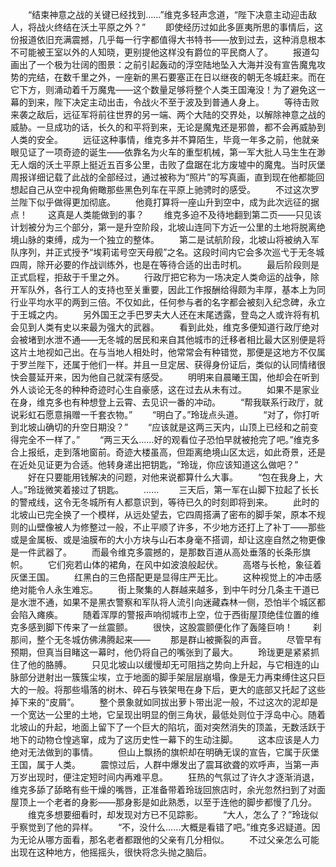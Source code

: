 　　“结束神意之战的关键已经找到……”维克多轻声念道，“陛下决意主动迎击敌人，将战火终结在沃土平原之外？”
　　即使经历过如此多匪夷所思的事情后，这份报道依旧充满震撼，几乎每一行字都值得大书特书——放到过去，这种消息根本不可能被王室以外的人知晓，更别提他这样没有爵位的平民商人了。
　　报道勾画出了一个极为壮阔的图景：之前引起轰动的浮空陆地坠入大海并没有宣告魔鬼攻势的完结，在数千里之外，一座新的黑石要塞正在日以继夜的朝无冬城赶来。而在它下方，则涌动着千万魔鬼——这个数量足够将整个人类王国淹没！为了避免这一幕的到来，陛下决定主动出击，令战火不至于波及到普通人身上。
　　等待击败来袭之敌后，远征军将前往世界的另一端、两个大陆的交界处，以解除神意之战的威胁。一旦成功的话，长久的和平将到来，无论是魔鬼还是邪兽，都不会再威胁到人类的安全。
　　远征这种事情，维克多并不算陌生，毕竟一年多之前，他就亲眼见证了一项奇迹的诞生——依靠名为火车的重型机械，第一军大批人马生生在渺无人烟的沃土平原上挺近五百多公里，击败了盘踞在北方废墟中的魔鬼。当时灰堡周报详细记载了此战的全部经过，通过被称为“照片”的写真画，直到现在他都能回想起自己从空中视角俯瞰那些黑色列车在平原上驰骋时的感受。
　　不过这次罗兰陛下似乎做得更加彻底。
　　他竟打算将一座山升到空中，成为此次远征的据点！
　　这真是人类能做到的事？
　　维克多迫不及待地翻到第二页——只见该计划被分为三个部分，第一是升空阶段，北坡山连同下方近一公里的土地将脱离绝境山脉的束缚，成为一个独立的整体。
　　第二是试航阶段，北坡山将被纳入军队序列，并正式授予“埃莉诺号空天母舰”之名。这段时间内它会多次巡弋于无冬城四周，除开必要的作战训练外，也是在等待合适的出击时机。
　　最后阶段则是正式启程，拒敌于千里之外。
　　行政厅把它称为一场决定人类命运的战争，除开军队外，各行工人的支持也至关重要，因此工作报酬给得颇为丰厚，基本上为同行业平均水平的两到三倍。不仅如此，任何参与者的名字都会被刻入纪念碑，永立于王城之内。
　　另外国王之手巴罗夫大人还在末尾透露，登岛之人或许将有机会见到人类有史以来最为强大的武器。
　　看到此处，维克多便知道行政厅绝对会被堵到水泄不通——无冬城的居民和来自其他城市的迁移者相比最大区别便是将这片土地视如己出。在与当地人相处时，他常常会有种错觉，那便是这地方不仅属于罗兰陛下，还属于他们一样。并且一旦定居、获得身份证后，类似的认同情绪很快会蔓延开来，因为他自己就深有感受。
　　明明来自晨曦王国，他却会在听到外人谈论无冬的种种奇迹时心生自豪感，这在过去从未有过。
　　如果不是家业在身，维克多也有种想登上云霄、去见识一番的冲动。
　　“帮我联系行政厅，就说彩虹石愿意捐赠一千套衣物。”
　　“明白了。”玲珑点头道。
　　“对了，你打听到北坡山确切的升空日期没？”
　　“应该就是这两三天内，山顶上已经和之前变得完全不一样了。”
　　“两三天么……好的观看位子恐怕早就被抢完了吧。”维克多合上报纸，走到落地窗前。奇迹大楼虽高，但距离绝境山区太远，如此奇景，还是在近处见证更为合适。他转身递出把钥匙，“玲珑，你应该知道这么做吧？”
　　好在只要能用钱解决的问题，对他来说都算什么大事。
　　“包在我身上，大人。”玲珑微笑着接过了钥匙。
　　……
　　三天后，第一军在山脚下拉起了长长的警戒线，这令无冬城所有人都意识到，等待已久的时刻即将到来。
　　此时的北坡山已完全换了一个模样，从远处望去，它四周搭满了密布的脚手架，原本不规则的山壁像被人为修整过一般，不止平顺了许多，不少地方还打上了补丁——那些或是金属板、或是油膜布的大小方块与山石本身毫不搭调，却让这座自然之物更像是一件武器了。
　　而最令维克多震撼的，是那数百道从高处垂落的长条形旗帜。
　　它们宛若山体的裙角，在风中如波浪般起伏。
　　高塔与长枪，象征着灰堡王国。
　　红黑白的三色搭配更是显得庄严无比。
　　这种视觉上的冲击感绝对能令人永生难忘。
　　街上聚集的人群越来越多，到中午时分几条主干道已是水泄不通，如果不是黑衣警察和军队将人流引向迷藏森林一侧，恐怕半个城区都会陷入瘫痪。
　　随着浑厚的警报声响彻城市上空，位于西街屋顶绝佳位置的维克多感到脚下传来了一丝震颤。
　　很快，这股震颤便化作了轰隆巨响！
　　刹那间，整个无冬城仿佛沸腾起来——
　　那是群山被撕裂的声音。
　　尽管早有预期，但真当目睹这一幕时，他仍将自己的嘴张到了最大。
　　玲珑更是紧紧抓住了他的胳膊。
　　只见北坡山以缓慢却无可阻挡之势向上升起，与它相连的山脉部分迸射出一簇簇尘埃，立于地面的脚手架层层崩塌，像是无力再束缚住这只巨大的一般。将那些塌落的树木、碎石与铁架甩在身下后，更大的底部又托起了这些掉下来的“皮屑”。
　　整个景象就如同拔出萝卜带出泥一般，不过这次的泥却是一个宽达一公里的土地，它呈现出明显的倒三角状，最低处则位于浮岛中心。随着北坡山的升起，地面上留下了一个巨大的陷坑，面对突然消失的顶盖，无数活跃于地下的动物仓惶逃窜，成为了这历史性一幕下的生动注脚。
　　这本应该是人力绝对无法做到的事情。
　　但山上飘扬的旗帜却在明确无误的宣告，它属于灰堡王国，属于人类。
　　震惊过后，人群中爆发出了震耳欲聋的欢呼声，当第一声万岁出现时，便注定短时间内再难平息。
　　狂热的气氛过了许久才逐渐消退，维克多舔了舔略有些干燥的嘴唇，正准备带着玲珑回旅店时，余光忽然扫到了对面屋顶上一个老者的身影——那身影是如此熟悉，以至于连他的脚步都慢了几分。
　　维克多想要细看时，却发现对方已不见踪影。
　　“大人，怎么了？”玲珑似乎察觉到了他的异样。
　　“不，没什么……大概是看错了吧。”维克多迟疑道。因为无论从哪方面看，那名老者都跟他的父亲有几分相似。
　　不过父亲怎么可能出现在这种地方，他摇摇头，很快将念头抛之脑后。